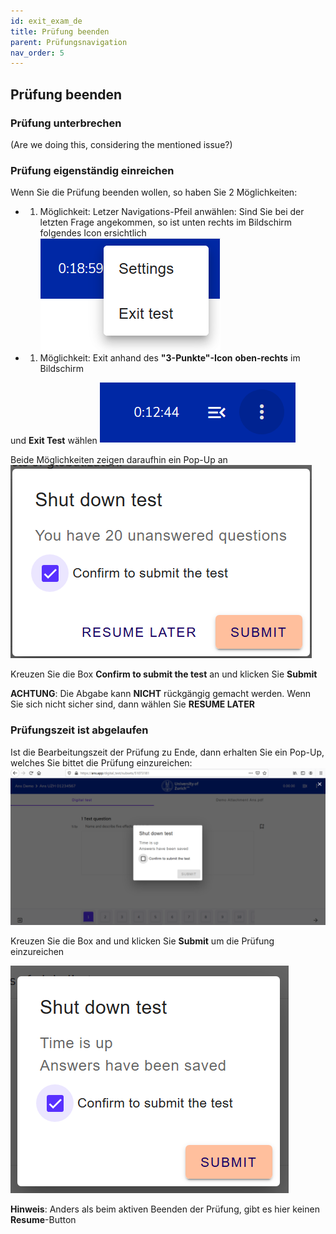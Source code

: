```yaml
---
id: exit_exam_de
title: Prüfung beenden
parent: Prüfungsnavigation
nav_order: 5
---
```


## Prüfung beenden

### Prüfung unterbrechen

(Are we doing this, considering the mentioned issue?)

### Prüfung eigenständig einreichen

Wenn Sie die Prüfung beenden wollen, so haben Sie 2 Möglichkeiten:

* 1. Möglichkeit: Letzer Navigations-Pfeil anwählen: 
Sind Sie bei der letzten Frage angekommen, so ist unten rechts im Bildschirm folgendes Icon ersichtlich
![Prüfung-exit](assets/exam-exittest.png) 

* 1. Möglichkeit: Exit anhand des **"3-Punkte"-Icon** **oben-rechts** im Bildschirm 

und  **Exit Test** wählen
![Prüfung-exit](assets/examsettings-icon.png) 


Beide Möglichkeiten zeigen daraufhin ein Pop-Up an
![Prüfung-exit](assets/exam-exittestactive.png) 

Kreuzen Sie die Box **Confirm to submit the test** an und klicken Sie **Submit**

**ACHTUNG**: Die Abgabe kann **NICHT** rückgängig gemacht werden. Wenn Sie sich nicht sicher sind, dann wählen Sie **RESUME LATER**


### Prüfungszeit ist abgelaufen

Ist die Bearbeitungszeit der Prüfung zu Ende, dann erhalten Sie ein Pop-Up, welches Sie bittet die Prüfung einzureichen:
![Prüfung-exit](assets/exam-submit-popup.png) 

Kreuzen Sie die Box and und klicken Sie **Submit** um die Prüfung einzureichen

![Prüfung-exit](assets/exam-submitpopup-tickbox.png) 


**Hinweis**: Anders als beim aktiven Beenden der Prüfung, gibt es hier keinen **Resume**-Button